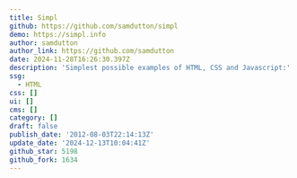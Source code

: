 ```yaml
---
title: Simpl
github: https://github.com/samdutton/simpl
demo: https://simpl.info
author: samdutton
author_link: https://github.com/samdutton
date: 2024-11-28T16:26:30.397Z
description: 'Simplest possible examples of HTML, CSS and Javascript:'
ssg:
  - HTML
css: []
ui: []
cms: []
category: []
draft: false
publish_date: '2012-08-03T22:14:13Z'
update_date: '2024-12-13T10:04:41Z'
github_star: 5198
github_fork: 1634
---
```

